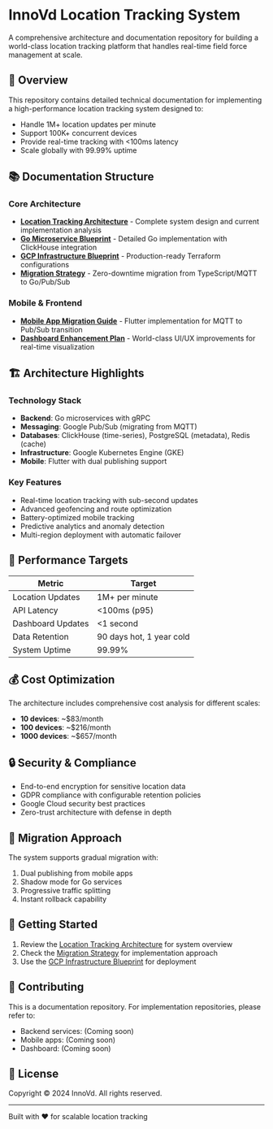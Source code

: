 # InnoVd Location Tracking System

A comprehensive architecture and documentation repository for building a world-class location tracking platform that handles real-time field force management at scale.

## 🚀 Overview

This repository contains detailed technical documentation for implementing a high-performance location tracking system designed to:
- Handle 1M+ location updates per minute
- Support 100K+ concurrent devices
- Provide real-time tracking with <100ms latency
- Scale globally with 99.99% uptime

## 📚 Documentation Structure

### Core Architecture
- **[Location Tracking Architecture](docs/location-tracking-architecture.md)** - Complete system design and current implementation analysis
- **[Go Microservice Blueprint](docs/location-tracking-go-microservice.md)** - Detailed Go implementation with ClickHouse integration
- **[GCP Infrastructure Blueprint](docs/location-tracking-gcp-infrastructure-blueprint.md)** - Production-ready Terraform configurations
- **[Migration Strategy](docs/location-tracking-migration-strategy.md)** - Zero-downtime migration from TypeScript/MQTT to Go/Pub/Sub

### Mobile & Frontend
- **[Mobile App Migration Guide](docs/mobile-app-migration.md)** - Flutter implementation for MQTT to Pub/Sub transition
- **[Dashboard Enhancement Plan](docs/dashboard-enhancements.md)** - World-class UI/UX improvements for real-time visualization

## 🏗️ Architecture Highlights

### Technology Stack
- **Backend**: Go microservices with gRPC
- **Messaging**: Google Pub/Sub (migrating from MQTT)
- **Databases**: ClickHouse (time-series), PostgreSQL (metadata), Redis (cache)
- **Infrastructure**: Google Kubernetes Engine (GKE)
- **Mobile**: Flutter with dual publishing support

### Key Features
- Real-time location tracking with sub-second updates
- Advanced geofencing and route optimization
- Battery-optimized mobile tracking
- Predictive analytics and anomaly detection
- Multi-region deployment with automatic failover

## 🎯 Performance Targets

| Metric | Target |
|--------|--------|
| Location Updates | 1M+ per minute |
| API Latency | <100ms (p95) |
| Dashboard Updates | <1 second |
| Data Retention | 90 days hot, 1 year cold |
| System Uptime | 99.99% |

## 💰 Cost Optimization

The architecture includes comprehensive cost analysis for different scales:
- **10 devices**: ~$83/month
- **100 devices**: ~$216/month  
- **1000 devices**: ~$657/month

## 🔒 Security & Compliance

- End-to-end encryption for sensitive location data
- GDPR compliance with configurable retention policies
- Google Cloud security best practices
- Zero-trust architecture with defense in depth

## 🚦 Migration Approach

The system supports gradual migration with:
1. Dual publishing from mobile apps
2. Shadow mode for Go services
3. Progressive traffic splitting
4. Instant rollback capability

## 📖 Getting Started

1. Review the [Location Tracking Architecture](docs/location-tracking-architecture.md) for system overview
2. Check the [Migration Strategy](docs/location-tracking-migration-strategy.md) for implementation approach
3. Use the [GCP Infrastructure Blueprint](docs/location-tracking-gcp-infrastructure-blueprint.md) for deployment

## 🤝 Contributing

This is a documentation repository. For implementation repositories, please refer to:
- Backend services: (Coming soon)
- Mobile apps: (Coming soon)
- Dashboard: (Coming soon)

## 📄 License

Copyright © 2024 InnoVd. All rights reserved.

---

Built with ❤️ for scalable location tracking
